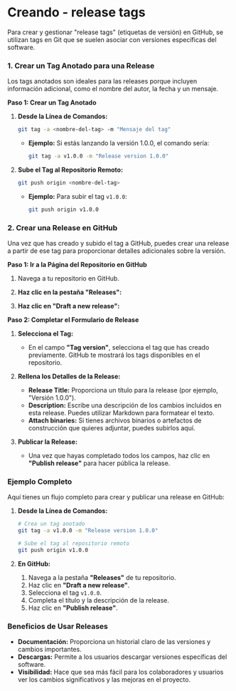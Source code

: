 # Creando - release tags

Para crear y gestionar "release tags" (etiquetas de versión) en GitHub, se utilizan tags en Git que se suelen asociar con versiones específicas del software.

### 1. **Crear un Tag Anotado para una Release**

Los tags anotados son ideales para las releases porque incluyen información adicional, como el nombre del autor, la fecha y un mensaje.

**Paso 1: Crear un Tag Anotado**

1. **Desde la Línea de Comandos:**

   ```bash
   git tag -a <nombre-del-tag> -m "Mensaje del tag"
   ```

   - **Ejemplo:** Si estás lanzando la versión 1.0.0, el comando sería:

     ```bash
     git tag -a v1.0.0 -m "Release version 1.0.0"
     ```

2. **Sube el Tag al Repositorio Remoto:**

   ```bash
   git push origin <nombre-del-tag>
   ```

   - **Ejemplo:** Para subir el tag `v1.0.0`:

     ```bash
     git push origin v1.0.0
     ```

### 2. **Crear una Release en GitHub**

Una vez que has creado y subido el tag a GitHub, puedes crear una release a partir de ese tag para proporcionar detalles adicionales sobre la versión.

**Paso 1: Ir a la Página del Repositorio en GitHub**

1. Navega a tu repositorio en GitHub.

2. **Haz clic en la pestaña "Releases":**

3. **Haz clic en "Draft a new release":**

**Paso 2: Completar el Formulario de Release**

1. **Selecciona el Tag:**

   - En el campo **"Tag version"**, selecciona el tag que has creado previamente. GitHub te mostrará los tags disponibles en el repositorio.

2. **Rellena los Detalles de la Release:**

   - **Release Title:** Proporciona un título para la release (por ejemplo, "Versión 1.0.0").
   - **Description:** Escribe una descripción de los cambios incluidos en esta release. Puedes utilizar Markdown para formatear el texto.
   - **Attach binaries:** Si tienes archivos binarios o artefactos de construcción que quieres adjuntar, puedes subirlos aquí.

3. **Publicar la Release:**

   - Una vez que hayas completado todos los campos, haz clic en **"Publish release"** para hacer pública la release.

### Ejemplo Completo

Aquí tienes un flujo completo para crear y publicar una release en GitHub:

1. **Desde la Línea de Comandos:**

   ```bash
   # Crea un tag anotado
   git tag -a v1.0.0 -m "Release version 1.0.0"
   
   # Sube el tag al repositorio remoto
   git push origin v1.0.0
   ```

2. **En GitHub:**

   1. Navega a la pestaña **"Releases"** de tu repositorio.
   2. Haz clic en **"Draft a new release"**.
   3. Selecciona el tag `v1.0.0`.
   4. Completa el título y la descripción de la release.
   5. Haz clic en **"Publish release"**.

### Beneficios de Usar Releases

- **Documentación:** Proporciona un historial claro de las versiones y cambios importantes.
- **Descargas:** Permite a los usuarios descargar versiones específicas del software.
- **Visibilidad:** Hace que sea más fácil para los colaboradores y usuarios ver los cambios significativos y las mejoras en el proyecto.
